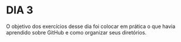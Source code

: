 # DIA 3

O objetivo dos exercícios desse dia foi colocar em prática o que havia aprendido sobre GitHub e como organizar seus diretórios.